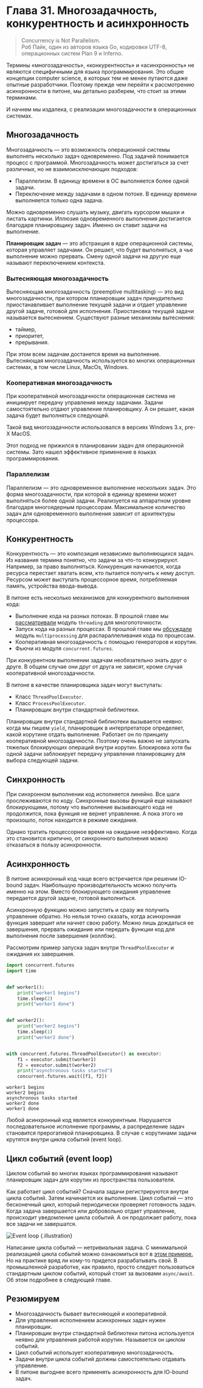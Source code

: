 # Глава 31. Многозадачность, конкурентность и асинхронность
> Concurrency is Not Parallelism.  
Роб Пайк, один из авторов языка Go, кодировки UTF-8, операционных систем Plan 9 и Inferno.

Термины «многозадачность», «конкурентность» и «асинхронность» не являются специфичными для языка программирования. Это общие концепции computer science, в которых тем не менее путаются даже опытные разработчики. Поэтому прежде чем перейти к рассмотрению асинхронности в питоне, мы детально разберем, что стоит за этими терминами. 

И начнем мы издалека, с реализации многозадачности в операционных системах.

## Многозадачность
Многозадачность — это возможность операционной системы выполнять несколько задач одновременно. Под задачей понимается процесс с программой. Многозадачность может достигаться за счет различных, но не взаимоисключающих подходов:
- Параллелизм. В единицу времени в ОС выполняется более одной задачи. 
- Переключение между задачами в одном потоке. В единицу времени выполняется только одна задача.

Можно одновременно слушать музыку, двигать курсором мышки и листать картинки. Иллюзия одновременного выполнения достигается благодаря планировщику задач. Именно он ставит задачи на выполнение. 

**Планировщик задач** — это абстракция в ядре операционной системы, которая управляет задачами. Он решает, что будет выполняться, а чье выполнение можно прервать. Смену одной задачи на другую еще называют переключением контекста.

### Вытесняющая многозадачность
Вытесняющая многозадачность (preemptive multitasking) — это вид многозадачности, при котором планировщик задач принудительно приостанавливает выполнение текущей задачи и отдает управление другой задаче, готовой для исполнения. Приостановка текущей задачи называется вытеснением. Существуют разные механизмы вытеснения:
- таймер,
- приоритет,
- прерывания.

При этом всем задачам достанется время на выполнение. Вытесняющая многозадачность используется во многих операционных системах, в том числе Linux, MacOs, Windows.

### Кооперативная многозадачность
При кооперативной многозадачности операционная система не инициирует передачу управления между задачами. Задачи самостоятельно отдают управление планировщику. А он решает, какая задача будет выполняться следующей.

Такой вид многозадачности использовался в версиях Windows 3.x, pre-X MacOS.

Этот подход не прижился в планировании задач для операционной системы. Зато нашел эффективное применение в языках программирования.

### Параллелизм
Параллелизм — это одновременное выполнение нескольких задач. Это форма многозадачности, при которой в единицу времени может выполняться более одной задачи. Реализуется на аппаратном уровне благодаря многоядерным процессорам. Максимальное количество задач для одновременного выполнения зависит от архитектуры процессора.

## Конкурентность
Конкурентность — это композиция независимо выполняющихся задач. Из названия термина понятно, что задачи за что-то конкурируют. Например, за право выполняться. Конкуренция начинается, когда ресурса перестает хватать всем, кто пытается получить к нему доступ. Ресурсом может выступать процессорное время, потребляемая память, устройства ввода-вывода. 

В питоне есть несколько механизмов для конкурентного выполнения кода:
- Выполнение кода на разных потоках. В прошлой главе мы [рассматривали](/courses/python/chapters/python_chapter_0300/) модуль `threading` для многопоточности.
- Запуск кода на разных процессах. В прошлой главе мы [обсуждали](/courses/python/chapters/python_chapter_0300/) модуль `multiprocessing` для распараллеливания кода по процессам.
- Кооперативная многозадачность с помощью генераторов и корутин.
- Фьючи из модуля `concurrent.futures`.

При конкурентном выполнении задачам необязательно знать друг о друге. В общем случае они друг от друга не зависят, кроме случая кооперативной 
многозадачности.

В питоне в качестве планировщика задач могут выступать:
- Класс `ThreadPoolExecutor`.
- Класс `ProcessPoolExecutor`.
- Планировщик внутри стандартной библиотеки. 

Планировщик внутри стандартной библиотеки вызывается неявно: когда мы пишем `yield`, планировщик в интерпретаторе определяет, какой корутине отдать выполнение. Работает он по принципу кооперативной многозадачности. Поэтому очень важно не запускать тяжелых блокирующих операций внутри корутин. Блокировка хотя бы одной задачи заблокирует передачу управления планировщику для выбора следующей задачи.

## Синхронность
При синхронном выполнении код исполняется линейно. Все шаги прослеживаются по коду. Синхронные вызовы функций еще называют блокирующими, потому что выполнение вызывающего кода не продолжится, пока функция не вернет управление. А пока этого не произошло, поток находится в режиме ожидания.

Однако тратить процессорное время на ожидание неэффективно. Когда это становится критично, от синхронного выполнения можно отказаться в пользу асинхронности.

## Асинхронность
В питоне асинхронный код чаще всего встречается при решении IO-bound задач. Наибольшую производительность можно получить именно на этом. Вместо блокирующего ожидания управление передается другой задаче, готовой выполниться.

Асинхронную  функцию можно запустить и сразу же получить управление обратно. Но нельзя точно сказать, когда асинхронная функция завершит или начнет свою работу. Можно лишь дождаться ее завершения, прервать ожидание или передать функции код для выполнения после завершения (коллбэк).

Рассмотрим пример запуска задач внутри `ThreadPoolExecutor` и ожидания их завершения.

```python  {.example_for_playground}
import concurrent.futures
import time


def worker1():
    print("worker1 begins")
    time.sleep(2)
    print("worker1 done")


def worker2():
    print("worker2 begins")
    time.sleep(1)
    print("worker2 done")


with concurrent.futures.ThreadPoolExecutor() as executor:
    f1 = executor.submit(worker1)
    f2 = executor.submit(worker2)
    print("asynchronous tasks started")
    concurrent.futures.wait([f1, f2])
```
```
worker1 begins
worker2 begins
asynchronous tasks started
worker2 done
worker1 done
```

Любой асинхронный код является конкурентным. Нарушается последовательное исполнение программы, а распределение задач становится прерогативой планировщика. В случае с корутинами задачи крутятся внутри цикла событий (event loop). 

## Цикл событий (event loop)
Циклом событий во многих языках программирования называют планировщик задач для корутин из пространства пользователя. 

Как работает цикл событий? Сначала задачи регистрируются внутри цикла событий. Затем начинается их выполнение. Цикл событий — это бесконечный цикл, который периодически проверяет готовность задач. Когда задача завершается или добровольно отдает управление, происходит уведомление цикла событий. А он продолжает работу, пока все задачи не завершатся. 

![Event loop](https://raw.githubusercontent.com/senjun-team/senjun-courses/main/illustrations/python/event-loop.webp) {.illustration}

Написание цикла событий — нетривиальная задача. С минимальной реализацией цикла событий можно ознакомиться вот в [этом примере.](https://github.com/senjun-team/senjun-courses/blob/main/examples/python/server_client.py) Но на практике вряд ли кому-то придется разрабатывать свой. В промышленной разработке, как правило, просто следует пользоваться стандартным циклом событий, который стоит за вызовами `async/await`. Об этом подробнее в следующей главе. 

## Резюмируем
- Многозадачность бывает вытесняющей и кооперативной. 
- Для управления исполнением асинхронных задач нужен планировщик.
- Планировщик внутри стандартной библиотеки питона используется неявно для управления работой корутин. Называется он циклом событий. 
- Цикл событий использует кооперативную многозадачность.
- Задачи внутри цикла событий должны самостоятельно отдавать управление.
- В питоне выгоднее всего применять асинхронность для IO-bound задач.
